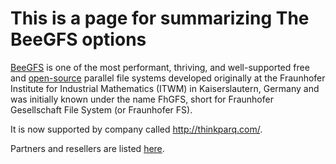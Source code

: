 # This is a page for summarizing The BeeGFS options

[BeeGFS](https://en.wikipedia.org/wiki/BeeGFS) is one of the most performant, thriving, and well-supported free and [open-source](https://insidehpc.com/2016/02/beegfs-parallel-file-system-now-open-source/) 
parallel file systems developed originally at the Fraunhofer Institute for Industrial Mathematics (ITWM) in Kaiserslautern, Germany and was initially known under the name FhGFS, 
short for Fraunhofer Gesellschaft File System (or Fraunhofer FS).

It is now supported by  company called http://thinkparq.com/.


Partners and resellers are listed [here](http://www.beegfs.io/content/partners/).

